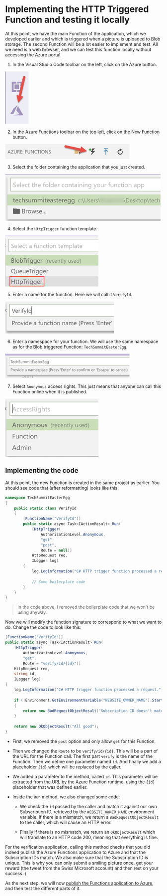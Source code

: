 # Implementing the HTTP Triggered Function and testing it locally

At this point, we have the main Function of the application, which we developed earlier and which is triggered when a picture is uploaded to Blob storage. The second Function will be a lot easier to implement and test. All we need is a web browser, and we can test this function locally without accessing the Azure portal. 

1. In the Visual Studio Code toolbar on the left, click on the Azure button.

![Azure tool](./Img/301.png)

2. In the Azure Functions toolbar on the top left, click on the New Function button.

![New Function button](./Img/306.png)

3. Select the folder containing the application that you just created.

![Selecting the folder](./Img/307.png)

4. Select the `HttpTrigger` function template.

![HttpTrigger function template](./Img/351.png)

5. Enter a name for the function. Here we will call it `VerifyId`.

![Entering a name for the Function](./Img/352.png)

6. Enter a namespace for your function. We will use the same namespace as for the Blob triggered Function: `TechSummitEasterEgg`.

![Entering a namespace](./Img/310.png)

7. Select `Anonymous` access rights. This just means that anyone can call this Function online when it is published.

![Entering the access rights](./Img/353.png)

## Implementing the code

At this point, the new Function is created in the same project as earlier. You should see code that (after reformatting) looks like this:

```cs
namespace TechSummitEasterEgg
{
    public static class VerifyId
    {
        [FunctionName("VerifyId")]
        public static async Task<IActionResult> Run(
            [HttpTrigger(
                AuthorizationLevel.Anonymous, 
                "get",
                "post",
                Route = null)]
            HttpRequest req,
            ILogger log)
        {
            log.LogInformation("C# HTTP trigger function processed a request.");

            // Some boilerplate code
        }
    }
}
```

> In the code above, I removed the boilerplate code that we won't be using anyway. 

Now we will modify the function signature to correspond to what we want to do. Change the code to look like this:

```cs
[FunctionName("VerifyId")]
public static async Task<IActionResult> Run(
    [HttpTrigger(
        AuthorizationLevel.Anonymous, 
        "get", 
        Route = "verify/id/{id}")]
    HttpRequest req,
    string id,
    ILogger log)
{
    log.LogInformation("C# HTTP trigger function processed a request.");

    if (!Environment.GetEnvironmentVariable("WEBSITE_OWNER_NAME").StartsWith(id))
    {
        return new BadRequestObjectResult("Subscription ID doesn't match");
    }

    return new OkObjectResult("All good");
}
```

- First, we removed the `post` option and only allow `get` for this Function.

- Then we changed the `Route` to be `verify/id/{id}`. This will be a part of the URL for the Function call. The first part `verify` is the name of the Function. Then we define one parameter named `id`. And finally we add a placeholder `{id}` which will be replaced by the caller.

- We added a parameter to the method, called `id`. This parameter will be extracted from the URL by the Azure Function runtime, using the `{id}` placeholder that was defined earlier.

- Inside the `Run` method, we also changed some code:

    - We check the `id` passed by the caller and match it against our own Subscription ID, retrieved by the `WEBSITE_OWNER_NAME` environment variable. If there is a mismatch, we return a `BadRequestObjectResult` to the caller, which will cause an HTTP error.

    - Finally if there is no mismatch, we return an `OkObjectResult` which will translate to an HTTP code 200, meaning that everything is fine.

For the verification application, calling this method checks that you did indeed publish the Azure Functions application to Azure and that the Subscription IDs match. We also make sure that the Subscription ID is unique. This is why you can only submit a smiling picture once, get your reward (the tweet from the Swiss Microsoft account) and then rest on your success :)

As the next step, we will now [publish the Functions application to Azure](./04-publishing.md), and then test the different parts of it.